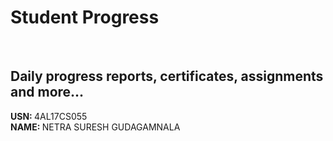 # Student Progress
<br>

## Daily progress reports, certificates, assignments and more...

<b> USN: </b> 4AL17CS055  <br>
<b> NAME: </b>  NETRA SURESH GUDAGAMNALA
